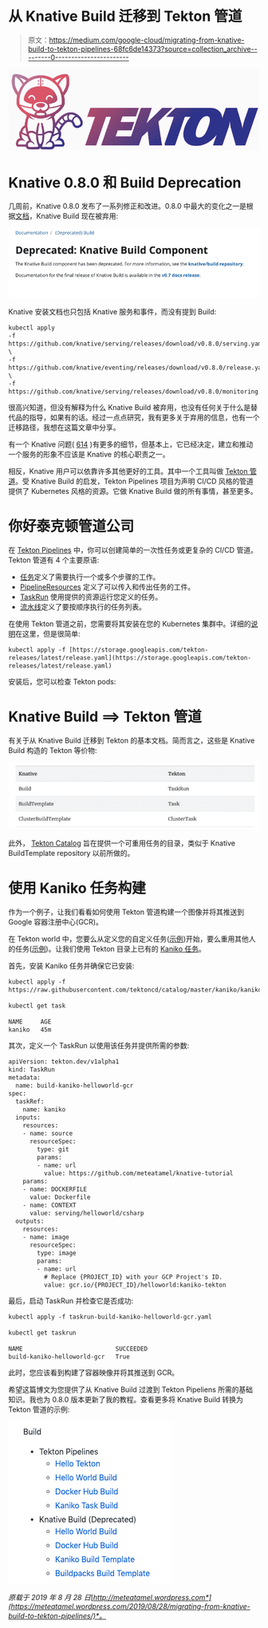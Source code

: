 # 从 Knative Build 迁移到 Tekton 管道

> 原文：<https://medium.com/google-cloud/migrating-from-knative-build-to-tekton-pipelines-68fc6de14373?source=collection_archive---------0----------------------->

![](img/2904741263a0407a553e249c1d7d1587.png)

# Knative 0.8.0 和 Build Deprecation

几周前，Knative 0.8.0 发布了一系列修正和改进。0.8.0 中最大的变化之一是根据[文档](https://knative.dev/docs/build/)，Knative Build 现在被弃用:

![](img/637ada661669a101e561e520a5d25682.png)

Knative 安装文档也只包括 Knative 服务和事件，而没有提到 Build:

```
kubectl apply 
-f https://github.com/knative/serving/releases/download/v0.8.0/serving.yaml \
-f https://github.com/knative/eventing/releases/download/v0.8.0/release.yaml \
-f https://github.com/knative/serving/releases/download/v0.8.0/monitoring.yaml
```

很高兴知道，但没有解释为什么 Knative Build 被弃用，也没有任何关于什么是替代品的指导，如果有的话。经过一点点研究，我有更多关于弃用的信息，也有一个迁移路径，我想在这篇文章中分享。

有一个 Knative 问题( [614](https://github.com/knative/build/issues/614) )有更多的细节，但基本上，它已经决定，建立和推动一个服务的形象不应该是 Knative 的核心职责之一。

相反，Knative 用户可以依靠许多其他更好的工具。其中一个工具叫做 [Tekton 管道](https://github.com/tektoncd/pipeline)。受 Knative Build 的启发，Tekton Pipelines 项目为声明 CI/CD 风格的管道提供了 Kubernetes 风格的资源。它做 Knative Build 做的所有事情，甚至更多。

# 你好泰克顿管道公司

在 [Tekton Pipelines](https://github.com/tektoncd/pipeline) 中，你可以创建简单的一次性任务或更复杂的 CI/CD 管道。Tekton 管道有 4 个主要原语:

*   [任务](https://github.com/tektoncd/pipeline/blob/master/docs/tasks.md)定义了需要执行一个或多个步骤的工作。
*   [PipelineResources](https://github.com/tektoncd/pipeline/blob/master/docs/resources.md) 定义了可以传入和传出任务的工件。
*   [TaskRun](https://github.com/tektoncd/pipeline/blob/master/docs/taskruns.md) 使用提供的资源运行您定义的任务。
*   [流水线](https://github.com/tektoncd/pipeline/blob/master/docs/pipelines.md)定义了要按顺序执行的任务列表。

在使用 Tekton 管道之前，您需要将其安装在您的 Kubernetes 集群中。详细的[说明](https://github.com/tektoncd/pipeline/blob/master/docs/install.md)在这里，但是很简单:

```
kubectl apply -f [https://storage.googleapis.com/tekton-releases/latest/release.yaml](https://storage.googleapis.com/tekton-releases/latest/release.yaml)
```

安装后，您可以检查 Tekton pods:

# Knative Build ==> Tekton 管道

有关于从 Knative Build 迁移到 Tekton 的基本文档。简而言之，这些是 Knative Build 构造的 Tekton 等价物:

![](img/661905151c2856116fafa605695a5ac8.png)

此外， [Tekton Catalog](https://github.com/tektoncd/catalog) 旨在提供一个可重用任务的目录，类似于 Knative BuildTemplate repository 以前所做的。

# 使用 Kaniko 任务构建

作为一个例子，让我们看看如何使用 Tekton 管道构建一个图像并将其推送到 Google 容器注册中心(GCR)。

在 Tekton world 中，您要么从定义您的自定义任务([示例](https://github.com/meteatamel/knative-tutorial/blob/master/docs/12-tekton-helloworldbuild.md#design-the-task))开始，要么重用其他人的任务([示例](https://github.com/meteatamel/knative-tutorial/blob/master/docs/14-tekton-kanikotaskbuild.md#install-kaniko-task))。让我们使用 Tekton 目录上已有的 [Kaniko 任务](https://github.com/tektoncd/catalog/tree/master/kaniko)。

首先，安装 Kaniko 任务并确保它已安装:

```
kubectl apply -f https://raw.githubusercontent.com/tektoncd/catalog/master/kaniko/kaniko.yaml

kubectl get task

NAME     AGE
kaniko   45m
```

其次，定义一个 TaskRun 以使用该任务并提供所需的参数:

```
apiVersion: tekton.dev/v1alpha1
kind: TaskRun
metadata:
  name: build-kaniko-helloworld-gcr
spec:
  taskRef:
    name: kaniko
  inputs:
    resources:
    - name: source
      resourceSpec:
        type: git
        params:
        - name: url
          value: https://github.com/meteatamel/knative-tutorial
    params:
    - name: DOCKERFILE
      value: Dockerfile
    - name: CONTEXT
      value: serving/helloworld/csharp
  outputs:
    resources:
    - name: image
      resourceSpec:
        type: image
        params:
        - name: url
          # Replace {PROJECT_ID} with your GCP Project's ID.
          value: gcr.io/{PROJECT_ID}/helloworld:kaniko-tekton
```

最后，启动 TaskRun 并检查它是否成功:

```
kubectl apply -f taskrun-build-kaniko-helloworld-gcr.yaml

kubectl get taskrun

NAME                          SUCCEEDED
build-kaniko-helloworld-gcr   True
```

此时，您应该看到构建了容器映像并将其推送到 GCR。

希望这篇博文为您提供了从 Knative Build 过渡到 Tekton Pipeliens 所需的基础知识。我也为 0.8.0 版本更新了我的教程。查看更多将 Knative Build 转换为 Tekton 管道的示例:

![](img/fa0ae9e83369bff64083017e02b7437e.png)

*原载于 2019 年 8 月 28 日*[*http://meteatamel.wordpress.com*](https://meteatamel.wordpress.com/2019/08/28/migrating-from-knative-build-to-tekton-pipelines/)*。*